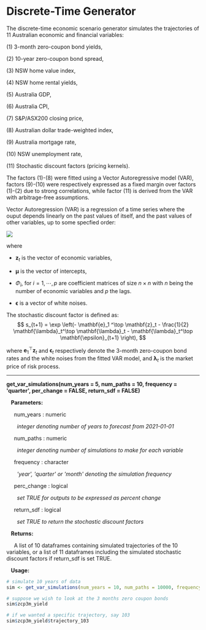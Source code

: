 # Discrete-Time Generator

The discrete-time economic scenario generator simulates the trajectories of 11 Australian economic and financial variables: 

(1) 3-month zero-coupon bond yields,

(2) 10-year zero-coupon bond spread,

(3) NSW home value index,

(4) NSW home rental yields,

(5) Australia GDP,

(6) Australia CPI,

(7) S&P/ASX200 closing price,

(8) Australian dollar trade-weighted index,

(9) Australia mortgage rate,

(10) NSW unemployment rate,

(11) Stochastic discount factors (pricing kernels).

The factors (1)-(8) were fitted using a Vector Autoregressive model (VAR), factors (9)-(10) were respectively expressed as a fixed margin over factors (1)-(2) due to strong correlations, while factor (11) is derived from the VAR with arbitrage-free assumptions. 

Vector Autoregression (VAR) is a regression of a time series where the ouput depends linearly on the past values of itself, and the past values of other variables, up to some specfied order: 

![](https://latex.codecogs.com/svg.image?\mathbf{z}_{t}&space;=&space;\mathbf{\mu}&space;&plus;&space;\Phi_{1}\mathbf{z}_{t-1}&plus;&space;\Phi_{2}\mathbf{z}_{t-2}&plus;\cdots&plus;&space;\Phi_{p}\mathbf{z}_{t-p}&space;&plus;&space;\mathbf{\epsilon})

where  

* $\mathbf{z}_{t}$ is the vector of economic variables,

* $\boldsymbol{\mu}$ is the vector of intercepts,

* $\Phi_{i}$, for $i=1,\cdots, p$ are coefficient matrices of size $n \times n$ with $n$ being the number of economic variables and $p$ the lags. 

* $\boldsymbol{\epsilon}$ is a vector of white noises. 

The stochastic discount factor is defined as: $$
s_{t+1} = \exp \left(- \mathbf{e}_1 ^\top \mathbf{z}_t - \frac{1}{2} \mathbf{\lambda}_t^\top \mathbf{\lambda}_t - \mathbf{\lambda}_t^\top \mathbf{\epsilon}_{t+1} \right),
$$

where $\mathbf{e}_1^\top \mathbf{z}_t$ and $\mathbf{\epsilon}_t$ respectively denote the 3-month zero-coupon bond rates and  the white noises from the fitted VAR model, and $\mathbf{\lambda}_t$ is the market price of risk process.


---


**get_var_simulations(num_years = 5, num_paths = 10, frequency = 'quarter', per_change = FALSE, return_sdf = FALSE)**

&nbsp;&nbsp; **Parameters:**

&nbsp;&nbsp;&nbsp;&nbsp; num_years : numeric

&nbsp;&nbsp;&nbsp;&nbsp;&nbsp;&nbsp; *integer denoting number of years to forecast from 2021-01-01*

&nbsp;&nbsp;&nbsp;&nbsp; num_paths : numeric

&nbsp;&nbsp;&nbsp;&nbsp;&nbsp;&nbsp; *integer denoting number of simulations to make for each variable*

&nbsp;&nbsp;&nbsp;&nbsp; frequency : character

&nbsp;&nbsp;&nbsp;&nbsp;&nbsp;&nbsp; *'year', 'quarter' or 'month' denoting the simulation frequency*

&nbsp;&nbsp;&nbsp;&nbsp; perc_change : logical

&nbsp;&nbsp;&nbsp;&nbsp;&nbsp;&nbsp; *set TRUE for outputs to be expressed as percent change*

&nbsp;&nbsp;&nbsp;&nbsp; return_sdf : logical 

&nbsp;&nbsp;&nbsp;&nbsp;&nbsp;&nbsp; *set TRUE to return the stochastic discount factors*

&nbsp;&nbsp; **Returns:**

&nbsp;&nbsp;&nbsp;&nbsp; A list of 10 dataframes containing simulated trajectories of the 10 variables, or a list of 11 dataframes including the simulated stochastic discount factors if return_sdf is set TRUE.  

&nbsp;&nbsp; **Usage:**

```r
# simulate 10 years of data
sim <- get_var_simulations(num_years = 10, num_paths = 10000, frequency = 'year')

# suppose we wish to look at the 3 months zero coupon bonds
sim$zcp3m_yield

# if we wanted a specific trajectory, say 103
sim$zcp3m_yield$trajectory_103
```
























